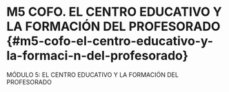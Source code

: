 # M5 COFO. EL CENTRO EDUCATIVO Y LA FORMACIÓN DEL PROFESORADO {#m5-cofo-el-centro-educativo-y-la-formaci-n-del-profesorado}

MÓDULO 5: EL CENTRO EDUCATIVO Y LA FORMACIÓN DEL PROFESORADO